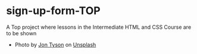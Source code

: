 # sign-up-form-TOP
A Top project where lessons in the Intermediate HTML and CSS Course are to be shown


- Photo by <a href="https://unsplash.com/@jontyson?utm_source=unsplash&utm_medium=referral&utm_content=creditCopyText">Jon Tyson</a> on <a href="https://unsplash.com/photos/pEGyLHAPfVw?utm_source=unsplash&utm_medium=referral&utm_content=creditCopyText">Unsplash</a>
  
  